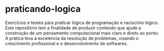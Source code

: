 # praticando-logica
Exercícios e testes para praticar lógica de programação e raciocínio lógico. 
Este repositório tem a finalidade de produzir conteúdo que ajude a construção de um pensamento computacional mais claro e direto ao ponto.
A prática leva a excelencia da resolução de problemas, visando o crescimento profissional e o desenvolvimento de softwares.
